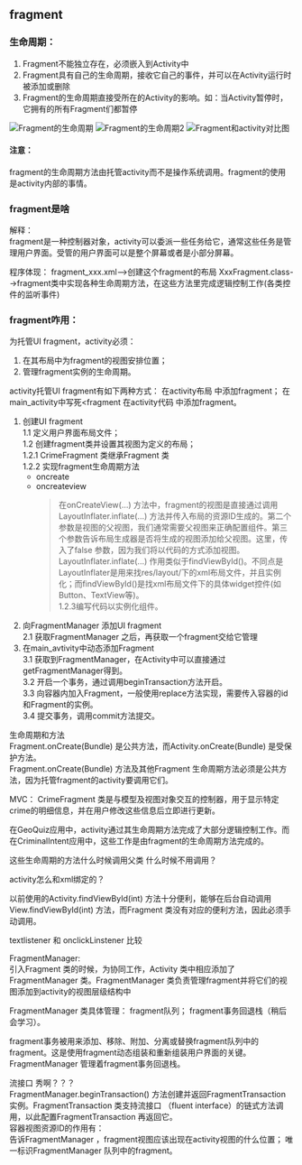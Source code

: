 ## fragment

### 生命周期：
1. Fragment不能独立存在，必须嵌入到Activity中
2. Fragment具有自己的生命周期，接收它自己的事件，并可以在Activity运行时被添加或删除
3. Fragment的生命周期直接受所在的Activity的影响。如：当Activity暂停时，它拥有的所有Fragment们都暂停


![Fragment的生命周期](https://www.runoob.com/wp-content/uploads/2015/08/31722863.jpg)
![Fragment的生命周期2](https://upload-images.jianshu.io/upload_images/2552605-82215f275d6a1794?imageMogr2/auto-orient/strip|imageView2/2/w/317/format/webp)
![Fragment和activity对比图](https://upload-images.jianshu.io/upload_images/944365-0f9670e55a52403c.png?imageMogr2/auto-orient/strip|imageView2/2/w/340/format/webp)



#### 注意：
fragment的生命周期方法由托管activity而不是操作系统调用。fragment的使用是activity内部的事情。

### fragment是啥
解释：  
fragment是一种控制器对象，activity可以委派一些任务给它，通常这些任务是管理用户界面。受管的用户界面可以是整个屏幕或者是小部分屏幕。

程序体现：
fragment_xxx.xml-->创建这个fragment的布局
XxxFragment.class-->fragment类中实现各种生命周期方法，在这些方法里完成逻辑控制工作(各类控件的监听事件)



### fragment咋用：
为托管UI fragment，activity必须：  
1. 在其布局中为fragment的视图安排位置；  
2. 管理fragment实例的生命周期。  


activity托管UI fragment有如下两种方式：
在activity布局 中添加fragment；
    在main_activity中写死<fragment 
在activity代码 中添加fragment。





1. 创建UI fragment  
1.1 定义用户界面布局文件；  
1.2 创建fragment类并设置其视图为定义的布局；  
  1.2.1 CrimeFragment 类继承Fragment 类  
  1.2.2 实现fragment生命周期方法  
    - oncreate    
    - oncreateview  
        > 在onCreateView(...)   方法中，fragment的视图是直接通过调用LayoutInflater.inflate(...) 方法并传入布局的资源ID生成的。第二个参数是视图的父视图，我们通常需要父视图来正确配置组件。第三个参数告诉布局生成器是否将生成的视图添加给父视图。这里，传入了false 参数，因为我们将以代码的方式添加视图。  
        LayoutInflater.inflate(...) 
        作用类似于findViewById()。不同点是LayoutInflater是用来找res/layout/下的xml布局文件，并且实例化；而findViewById()是找xml布局文件下的具体widget控件(如 Button、TextView等)。   
  1.2.3编写代码以实例化组件。  
2. 向FragmentManager 添加UI fragment   
  2.1 获取FragmentManager 之后，再获取一个fragment交给它管理  
3. 在main_avtivity中动态添加Fragment  
  3.1 获取到FragmentManager，在Activity中可以直接通过getFragmentManager得到。  
  3.2 开启一个事务，通过调用beginTransaction方法开启。  
  3.3 向容器内加入Fragment，一般使用replace方法实现，需要传入容器的id和Fragment的实例。  
  3.4 提交事务，调用commit方法提交。  





生命周期和方法  
Fragment.onCreate(Bundle) 是公共方法，而Activity.onCreate(Bundle) 是受保护方法。  
Fragment.onCreate(Bundle) 方法及其他Fragment 生命周期方法必须是公共方法，因为托管fragment的activity要调用它们。


MVC：
CrimeFragment 类是与模型及视图对象交互的控制器，用于显示特定crime的明细信息，并在用户修改这些信息后立即进行更新。

在GeoQuiz应用中，activity通过其生命周期方法完成了大部分逻辑控制工作。而在CriminalIntent应用中，这些工作是由fragment的生命周期方法完成的。  

这些生命周期的方法什么时候调用父类  什么时候不用调用？   








activity怎么和xml绑定的？  

以前使用的Activity.findViewById(int) 方法十分便利，能够在后台自动调用View.findViewById(int) 方法，而Fragment 类没有对应的便利方法，因此必须手动调用。

textlistener  和 onclickLinstener  比较  

FragmentManager:  
引入Fragment 类的时候，为协同工作，Activity 类中相应添加了FragmentManager 类。FragmentManager 类负责管理fragment并将它们的视图添加到activity的视图层级结构中

FragmentManager 类具体管理：
fragment队列；
fragment事务回退栈（稍后会学习）。  


fragment事务被用来添加、移除、附加、分离或替换fragment队列中的fragment。这是使用fragment动态组装和重新组装用户界面的关键。FragmentManager 管理着fragment事务回退栈。  
 
流接口   秀啊？？？  
FragmentManager.beginTransaction() 方法创建并返回FragmentTransaction 实例。FragmentTransaction 类支持流接口 （fluent interface）的链式方法调用，以此配置FragmentTransaction 再返回它。   
容器视图资源ID的作用有：  
告诉FragmentManager ，fragment视图应该出现在activity视图的什么位置；
唯一标识FragmentManager 队列中的fragment。